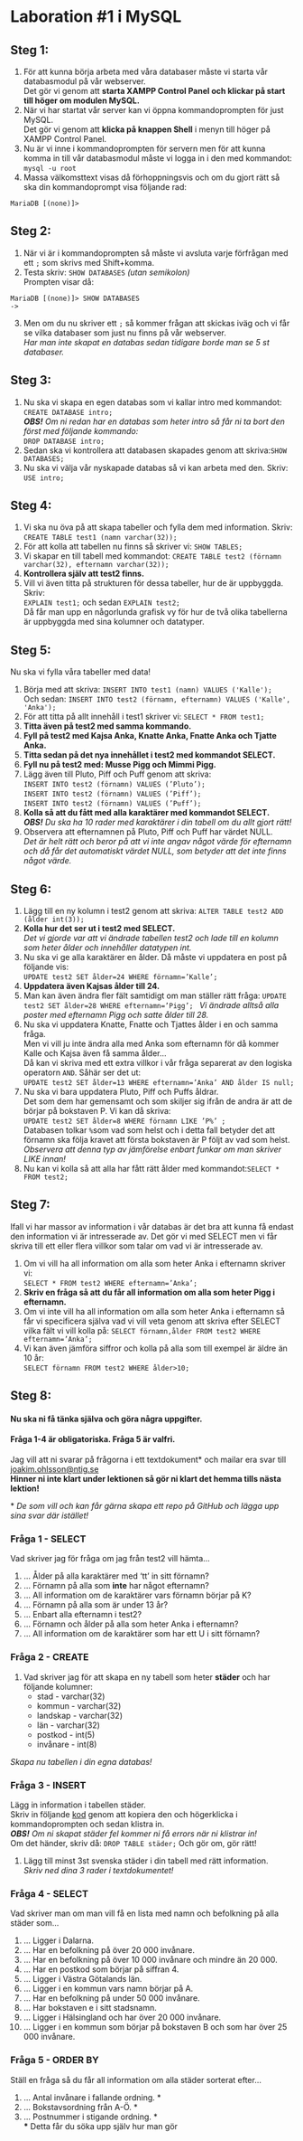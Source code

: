# Laboration #1 i MySQL

## Steg 1:
1. För att kunna börja arbeta med våra databaser måste vi starta vår databasmodul på vår webserver. <br>
Det gör vi genom att **starta XAMPP Control Panel och klickar på start till höger om modulen MySQL.** 
2. När vi har startat vår server kan vi öppna kommandoprompten för just MySQL. <br>
Det gör vi genom att **klicka på knappen Shell** i menyn till höger på XAMPP Control Panel.
3. Nu är vi inne i kommandoprompten för servern men för att kunna komma in till vår databasmodul måste vi logga in i den med kommandot:<br> 
``` mysql -u root ```
4. Massa välkomsttext visas då förhoppningsvis och om du gjort rätt så ska din kommandoprompt visa följande rad: <br>
``` 
MariaDB [(none)]> 
```


## Steg 2:
1. När vi är i kommandoprompten så måste vi avsluta varje förfrågan med ett ```;``` som skrivs med Shift+komma.
2. Testa skriv:
``` SHOW DATABASES ``` *(utan semikolon)* <br>
Prompten visar då: <br>
``` 
MariaDB [(none)]> SHOW DATABASES
->             
```
3. Men om du nu skriver ett ```;``` så kommer frågan att skickas iväg och vi får se vilka databaser som just nu finns på vår webserver.<br>
*Har man inte skapat en databas sedan tidigare borde man se 5 st databaser.*



## Steg 3:
1. Nu ska vi skapa en egen databas som vi kallar intro med kommandot: ```CREATE DATABASE intro;``` <br>
***OBS!** Om ni redan har en databas som heter intro så får ni ta bort den först med följande kommando:* <br>
```DROP DATABASE intro;```
2. Sedan ska vi kontrollera att databasen skapades genom att skriva:```SHOW DATABASES;```
3. Nu ska vi välja vår nyskapade databas så vi kan arbeta med den. Skriv: ```USE intro;```



## Steg 4:
1. Vi ska nu öva på att skapa tabeller och fylla dem med information. Skriv:
```CREATE TABLE test1 (namn varchar(32));```
2. För att kolla att tabellen nu finns så skriver vi:
```SHOW TABLES;```
3. Vi skapar en till tabell med kommandot:
```CREATE TABLE test2 (förnamn varchar(32), efternamn varchar(32));```
4. **Kontrollera själv att test2 finns.**
5. Vill vi även titta på strukturen för dessa tabeller, hur de är uppbyggda. Skriv: <br>
```EXPLAIN test1;``` och sedan ```EXPLAIN test2;``` <br>
Då får man upp en någorlunda grafisk vy för hur de två olika tabellerna är 
uppbyggda med sina kolumner och datatyper.




## Steg 5:
Nu ska vi fylla våra tabeller med data! 
1. Börja med att skriva:
```INSERT INTO test1 (namn) VALUES ('Kalle');```<br>
Och sedan:
```INSERT INTO test2 (förnamn, efternamn) VALUES ('Kalle', 'Anka');```
2. För att titta på allt innehåll i test1 skriver vi:
```SELECT * FROM test1;```
3. **Titta även på test2 med samma kommando.** 
4. **Fyll på test2 med Kajsa Anka, Knatte Anka, Fnatte Anka och Tjatte Anka.**
5. **Titta sedan på det nya innehållet i test2 med kommandot SELECT.**
6. **Fyll nu på test2 med: Musse Pigg och Mimmi Pigg.**
7. Lägg även till Pluto, Piff och Puff genom att skriva:<br>
```INSERT INTO test2 (förnamn) VALUES (’Pluto’);```<br>
```INSERT INTO test2 (förnamn) VALUES (’Piff’);```<br>
```INSERT INTO test2 (förnamn) VALUES (’Puff’);```
8. **Kolla så att du fått med alla karaktärer med kommandot SELECT.**<br>
***OBS!** Du ska ha 10 rader med karaktärer i din tabell om du allt gjort rätt!*
9. Observera att efternamnen på Pluto, Piff och Puff har värdet NULL.<br>
*Det är helt rätt och beror på att vi inte angav något värde för efternamn och då får det automatiskt värdet NULL, som betyder att det inte finns något värde.*



## Steg 6:
1. Lägg till en ny kolumn i test2 genom att skriva:
```ALTER TABLE test2 ADD (ålder int(3));```
2. **Kolla hur det ser ut i test2 med SELECT.** <br>
*Det vi gjorde var att vi ändrade tabellen test2 och lade till en kolumn som heter ålder och innehåller datatypen int.*
3. Nu ska vi ge alla karaktärer en ålder. Då måste vi uppdatera en post på följande vis:<br>
```UPDATE test2 SET ålder=24 WHERE förnamn=’Kalle’; ```
4. **Uppdatera även Kajsas ålder till 24.**
5. Man kan även ändra fler fält samtidigt om man ställer rätt fråga:
```UPDATE test2 SET ålder=28 WHERE efternamn=’Pigg’; ```
*Vi ändrade alltså alla poster med efternamn Pigg och satte ålder till 28.*
6. Nu ska vi uppdatera Knatte, Fnatte och Tjattes ålder i en och samma fråga. <br>
Men vi vill ju inte ändra alla med Anka som efternamn för då kommer Kalle och Kajsa även få samma ålder…<br>
Då kan vi skriva med ett extra villkor i vår fråga separerat av den logiska operatorn ```AND```. Såhär ser det ut:<br>
```UPDATE test2 SET ålder=13 WHERE efternamn=’Anka’ AND ålder IS null;```
7. Nu ska vi bara uppdatera Pluto, Piff och Puffs åldrar. <br> 
Det som dem har gemensamt och som skiljer sig ifrån de andra är att de börjar på bokstaven P. Vi kan då skriva:<br>
```UPDATE test2 SET ålder=8 WHERE förnamn LIKE ’P%’ ;``` <br>
Databasen tolkar ```%```som vad som helst och i detta fall betyder det att förnamn ska följa kravet att första bokstaven är P följt av vad som helst. <br> *Observera att denna typ av jämförelse enbart funkar om man skriver LIKE innan!*
8. Nu kan vi kolla så att alla har fått rätt ålder med kommandot:```SELECT * FROM test2;```


## Steg 7:
Ifall vi har massor av information i vår databas är det bra att kunna få endast den information vi är intresserade av. Det gör vi med SELECT men vi får skriva till ett eller flera villkor som talar om vad vi är intresserade av. 
1. Om vi vill ha all information om alla som heter Anka i efternamn skriver vi:<br>
```SELECT * FROM test2 WHERE efternamn=’Anka’;```
2. **Skriv en fråga så att du får all information om alla som heter Pigg i efternamn.**
3. Om vi inte vill ha all information om alla som heter Anka i efternamn så får vi specificera själva vad vi vill veta genom att skriva efter SELECT vilka fält vi vill kolla på:
```SELECT förnamn,ålder FROM test2 WHERE efternamn=’Anka’;```
4. Vi kan även jämföra siffror och kolla på alla som till exempel är äldre än 10 år:<br>
```SELECT förnamn FROM test2 WHERE ålder>10;```



## Steg 8: 
#### Nu ska ni få tänka själva och göra några uppgifter. 
#### Fråga 1-4 är obligatoriska. Fråga 5 är valfri.
Jag vill att ni svarar på frågorna i ett textdokument* och mailar era svar till joakim.ohlsson@ntig.se<br>
**Hinner ni inte klart under lektionen så gör ni klart det hemma tills nästa lektion!**

\* *De som vill och kan får gärna skapa ett repo på GitHub och lägga upp sina svar där istället!*

### Fråga 1 - SELECT
Vad skriver jag för fråga om jag från test2 vill hämta…
1. ... Ålder på alla karaktärer med ‘tt’ in sitt förnamn?
2. ... Förnamn på alla som **inte** har något efternamn?
3. ... All information om de karaktärer vars förnamn börjar på K?
4. ... Förnamn på alla som är under 13 år?
5. ... Enbart alla efternamn i test2?
6. ... Förnamn och ålder på alla som heter Anka i efternamn?
7. ... All information om de karaktärer som har ett U i sitt förnamn?


### Fråga 2 - CREATE
1. Vad skriver jag för att skapa en ny tabell som heter **städer** och har följande kolumner: <br>
	* stad - varchar(32) <br>
	* kommun - varchar(32) <br>
	* landskap - varchar(32) <br>
	* län - varchar(32) <br>
	* postkod  - int(5) <br>
	* invånare - int(8)
	
*Skapa nu tabellen i din egna databas!*


### Fråga 3 - INSERT
Lägg in information i tabellen städer. <br>
Skriv in följande [kod](https://gist.github.com/JaoK/58f5af02b09ce3edda080420d25a6f76) genom att kopiera den och högerklicka i kommandoprompten och sedan klistra in.<br>
***OBS!** Om ni skapat städer fel kommer ni få errors när ni klistrar in!*<br>
Om det händer, skriv då: ```DROP TABLE städer;``` Och gör om, gör rätt!<br>
1. Lägg till minst 3st svenska städer i din tabell med rätt information. <br>
*Skriv ned dina 3 rader i textdokumentet!*


### Fråga 4 - SELECT 
Vad skriver man om man vill få en lista med namn och befolkning på alla städer som...
1. ... Ligger i Dalarna.
2. ... Har en befolkning på över 20 000 invånare.
3. ... Har en befolkning på över 10 000 invånare och mindre än 20 000.
4. ... Har en postkod som börjar på siffran 4.
5. ... Ligger i Västra Götalands län.
6. ... Ligger i en kommun vars namn börjar på A.
7. ... Har en befolkning på under 50 000 invånare.
8. ... Har bokstaven e i sitt stadsnamn.
9. ... Ligger i Hälsingland och har över 20 000 invånare.
10. ... Ligger i en kommun som börjar på bokstaven B och som har över 25 000 invånare.


### Fråga 5 - ORDER BY
Ställ en fråga så du får all information om alla städer sorterat efter…
1. ... Antal invånare i fallande ordning. *
2. ... Bokstavsordning från A-Ö. *
3. ... Postnummer i stigande ordning. * <br>
**\*** Detta får du söka upp själv hur man gör 
